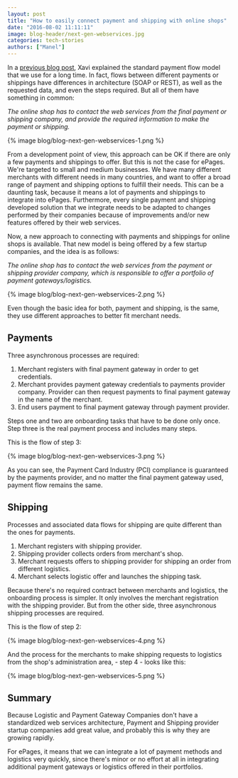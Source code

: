 ```yaml
---
layout: post
title: "How to easily connect payment and shipping with online shops"
date: "2016-08-02 11:11:11"
image: blog-header/next-gen-webservices.jpg
categories: tech-stories
authors: ["Manel"]
---
```


In a [previous blog post](https://developer.epages.com/blog/2015/11/03/payment-integrations.html), Xavi explained the standard payment flow model that we use for a long time.
In fact, flows between different payments or shippings have differences in architecture (SOAP or REST), as well as the requested data, and even the steps required.
But all of them have something in common:

*The online shop has to contact the web services from the final payment or shipping company, and provide the required information to make the payment or shipping.*

{% image blog/blog-next-gen-webservices-1.png %}

From a development point of view, this approach can be OK if there are only a few payments and shippings to offer.
But this is not the case for ePages.
We're targeted to small and medium businesses.
We have many different merchants with different needs in many countries, and want to offer a broad range of payment and shipping options to fulfill their needs.
This can be a daunting task, because it means a lot of payments and shippings to integrate into ePages.
Furthermore, every single payment and shipping developed solution that we integrate needs to be adapted to changes performed by their companies because of improvements and/or new features offered by their web services.

Now, a new approach to connecting with payments and shippings for online shops is available.
That new model is being offered by a few startup companies, and the idea is as follows:

*The online shop has to contact the web services from the payment or shipping provider company, which is responsible to offer a portfolio of payment gateways/logistics.*

{% image blog/blog-next-gen-webservices-2.png %}

Even though the basic idea for both, payment and shipping, is the same, they use different approaches to better fit merchant needs.

## Payments

Three asynchronous processes are required:

1. Merchant registers with final payment gateway in order to get credentials.
2. Merchant provides payment gateway credentials to payments provider company. Provider can then request payments to final payment gateway in the name of the merchant.
3. End users payment to final payment gateway through payment provider.

Steps one and two are onboarding tasks that have to be done only once.
Step three is the real payment process and includes many steps.

This is the flow of step 3:

{% image blog/blog-next-gen-webservices-3.png %}

As you can see, the Payment Card Industry (PCI) compliance is guaranteed by the payments provider, and no matter the final payment gateway used, payment flow remains the same.

## Shipping

Processes and associated data flows for shipping are quite different than the ones for payments.

1. Merchant registers with shipping provider.
2. Shipping provider collects orders from merchant's shop.
3. Merchant requests offers to shipping provider for shipping an order from different logistics.
4. Merchant selects logistic offer and launches the shipping task.

Because there's no required contract between merchants and logistics, the onboarding process is simpler.
It only involves the merchant registration with the shipping provider.
But from the other side, three asynchronous shipping processes are required.

This is the flow of step 2:

{% image blog/blog-next-gen-webservices-4.png %}

And the process for the merchants to make shipping requests to logistics from the shop's administration area, - step 4 - looks like this:

{% image blog/blog-next-gen-webservices-5.png %}

## Summary

Because Logistic and Payment Gateway Companies don't have a standardized web services architecture, Payment and Shipping provider startup companies add great value, and probably this is why they are growing rapidly.

For ePages, it means that we can integrate a lot of payment methods and logistics very quickly, since there's minor or no effort at all in integrating additional payment gateways or logistics offered in their portfolios.
